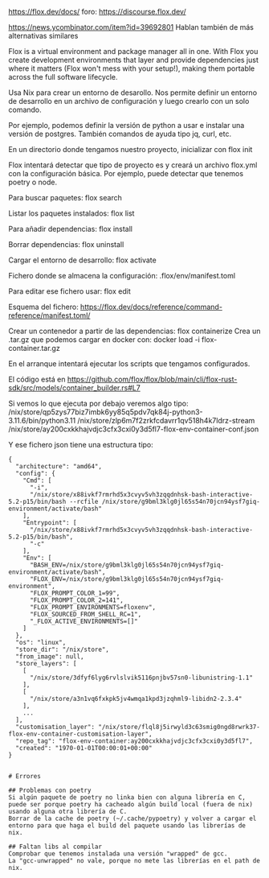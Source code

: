 https://flox.dev/docs/
foro: https://discourse.flox.dev/

https://news.ycombinator.com/item?id=39692801
Hablan también de más alternativas similares


Flox is a virtual environment and package manager all in one. With Flox you create development environments that layer and provide dependencies just where it matters (Flox won't mess with your setup!), making them portable across the full software lifecycle.

Usa Nix para crear un entorno de desarollo.
Nos permite definir un entorno de desarrollo en un archivo de configuración y luego crearlo con un solo comando.

Por ejemplo, podemos definir la versión de python a usar e instalar una versión de postgres.
También comandos de ayuda tipo jq, curl, etc.


En un directorio donde tengamos nuestro proyecto, inicializar con
flox init

Flox intentará detectar que tipo de proyecto es y creará un archivo flox.yml con la configuración básica.
Por ejemplo, puede detectar que tenemos poetry o node.


Para buscar paquetes:
flox search <package>

Listar los paquetes instalados:
flox list

Para añadir dependencias:
flox install <package>

Borrar dependencias:
flox uninstall <package>


Cargar el entorno de desarrollo:
flox activate


Fichero donde se almacena la configuración:
.flox/env/manifest.toml

Para editar ese fichero usar:
flox edit

Esquema del fichero:
https://flox.dev/docs/reference/command-reference/manifest.toml/


Crear un contenedor a partir de las dependencias:
flox containerize
Crea un .tar.gz que podemos cargar en docker con:
docker load -i flox-container.tar.gz

En el arranque intentará ejecutar los scripts que tengamos configurados.

El código está en https://github.com/flox/flox/blob/main/cli/flox-rust-sdk/src/models/container_builder.rs#L7

Si vemos lo que ejecuta por debajo veremos algo tipo:
/nix/store/qp5zys77biz7imbk6yy85q5pdv7qk84j-python3-3.11.6/bin/python3.11 /nix/store/zlp6m7f2zrkfcdavrr1qv518h4k7ldrz-stream /nix/store/ay200cxkkhajvdjc3cfx3cxi0y3d5fl7-flox-env-container-conf.json

Y ese fichero json tiene una estructura tipo:
```
{
  "architecture": "amd64",
  "config": {
    "Cmd": [
      "-i",
      "/nix/store/x88ivkf7rmrhd5x3cvyv5vh3zqqdnhsk-bash-interactive-5.2-p15/bin/bash --rcfile /nix/store/g9bml3klg0jl65s54n70jcn94ysf7giq-environment/activate/bash"
    ],
    "Entrypoint": [
      "/nix/store/x88ivkf7rmrhd5x3cvyv5vh3zqqdnhsk-bash-interactive-5.2-p15/bin/bash",
      "-c"
    ],
    "Env": [
      "BASH_ENV=/nix/store/g9bml3klg0jl65s54n70jcn94ysf7giq-environment/activate/bash",
      "FLOX_ENV=/nix/store/g9bml3klg0jl65s54n70jcn94ysf7giq-environment",
      "FLOX_PROMPT_COLOR_1=99",
      "FLOX_PROMPT_COLOR_2=141",
      "FLOX_PROMPT_ENVIRONMENTS=floxenv",
      "FLOX_SOURCED_FROM_SHELL_RC=1",
      "_FLOX_ACTIVE_ENVIRONMENTS=[]"
    ]
  },
  "os": "linux",
  "store_dir": "/nix/store",
  "from_image": null,
  "store_layers": [
    [
      "/nix/store/3dfyf6lyg6rvlslvik5116pnjbv57sn0-libunistring-1.1"
    ],
    [
      "/nix/store/a3n1vq6fxkpk5jv4wmqa1kpd3jzqhml9-libidn2-2.3.4"
    ],
    ...
  ],
  "customisation_layer": "/nix/store/flql8j5irwyld3c63smig0ngd8rwrk37-flox-env-container-customisation-layer",
  "repo_tag": "flox-env-container:ay200cxkkhajvdjc3cfx3cxi0y3d5fl7",
  "created": "1970-01-01T00:00:01+00:00"
}


# Errores

## Problemas con poetry
Si algún paquete de poetry no linka bien con alguna librería en C, puede ser porque poetry ha cacheado algún build local (fuera de nix) usando alguna otra librería de C.
Borrar de la cache de poetry (~/.cache/pypoetry) y volver a cargar el entorno para que haga el build del paquete usando las librerías de nix.

## Faltan libs al compilar
Comprobar que tenemos instalada una versión "wrapped" de gcc.
La "gcc-unwrapped" no vale, porque no mete las librerías en el path de nix.
```
